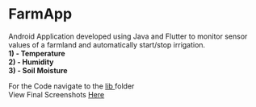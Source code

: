# FarmApp
Android Application developed using Java and Flutter to monitor sensor values of a farmland and automatically start/stop irrigation. <br>
<b>1) - Temperature </b> <br>
<b>2) - Humidity </b> <br>
<b>3) - Soil Moisture </b> <br>

For the Code navigate to the <a href = "https://github.com/advikmaniar/FarmApp/tree/master/lib"> lib </a>folder<br>
View Final Screenshots <a href = "https://github.com/advikmaniar/FarmApp/tree/master/App%20screenshots"> Here </a>



